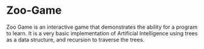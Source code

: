 Zoo-Game
========

Zoo Game is an interactive game that demonstrates the ability for a program to learn. It is a very basic implementation of Artificial Intelligence using trees as a data structure, and recursion to traverse the trees. 
